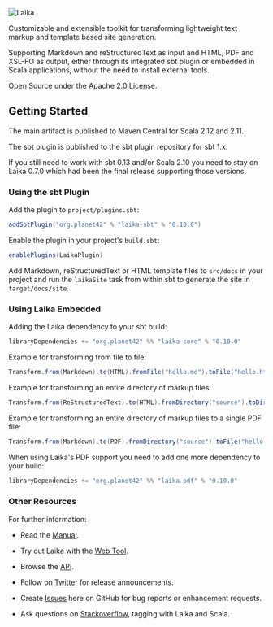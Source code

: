 ![Laika](http://planet42.github.io/Laika/img/laika-top.png)

Customizable and extensible toolkit for transforming lightweight text markup and template based site generation.

Supporting Markdown and reStructuredText as input and HTML, PDF and XSL-FO as output, 
either through its integrated sbt plugin or embedded in Scala applications, 
without the need to install external tools.

Open Source under the Apache 2.0 License.


Getting Started
---------------

The main artifact is published to Maven Central for Scala 2.12 and 2.11.

The sbt plugin is published to the sbt plugin repository for sbt 1.x.

If you still need to work with sbt 0.13 and/or Scala 2.10 you need to stay on Laika 0.7.0
which had been the final release supporting those versions.


### Using the sbt Plugin

Add the plugin to `project/plugins.sbt`:

```scala
addSbtPlugin("org.planet42" % "laika-sbt" % "0.10.0")
```

Enable the plugin in your project's `build.sbt`:

```scala
enablePlugins(LaikaPlugin)
```

Add Markdown, reStructuredText or HTML template files to `src/docs` in your
project and run the `laikaSite` task from within sbt to generate the site
in `target/docs/site`.    


### Using Laika Embedded

Adding the Laika dependency to your sbt build:

```scala
libraryDependencies += "org.planet42" %% "laika-core" % "0.10.0"
```

Example for transforming from file to file:

```scala
Transform.from(Markdown).to(HTML).fromFile("hello.md").toFile("hello.html")
```

Example for transforming an entire directory of markup files:

```scala
Transform.from(ReStructuredText).to(HTML).fromDirectory("source").toDirectory("target")
```

Example for transforming an entire directory of markup files to a single PDF file:

```scala
Transform.from(Markdown).to(PDF).fromDirectory("source").toFile("hello.pdf")
```

When using Laika's PDF support you need to add one more dependency to your build:

```scala
libraryDependencies += "org.planet42" %% "laika-pdf" % "0.10.0"
```        

### Other Resources

For further information:

* Read the [Manual].

* Try out Laika with the [Web Tool].

* Browse the [API].

* Follow on [Twitter] for release announcements.

* Create [Issues] here on GitHub for bug reports or enhancement requests.

* Ask questions on [Stackoverflow], tagging with Laika and Scala.
 

[Manual]: http://planet42.github.com/Laika/index.html
[Web Tool]: http://planet42.org/
[API]: http://planet42.github.com/Laika/api/laika/api/
[Twitter]: https://twitter.com/_planet42
[Issues]: https://github.com/planet42/Laika/issues
[Stackoverflow]: http://stackoverflow.com/questions/ask?tags=scala%2claika
